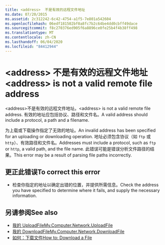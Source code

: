 ```yaml
---
title: <address>  不是有效的远程文件地址
ms.date: 07/20/2015
ms.assetid: 2c312242-6c42-4754-a1f5-7e801a542604
ms.openlocfilehash: 06edf181502bf0a8fc7b2c64be4dd0cbff49dace
ms.sourcegitcommit: f8c270376ed905f6a8896ce0fe25b4f4b38ff498
ms.translationtype: MT
ms.contentlocale: zh-CN
ms.lasthandoff: 06/04/2020
ms.locfileid: "84412944"
---
```

# <a name="address-is-not-a-valid-remote-file-address"></a><span data-ttu-id="5d900-102">\<address> 不是有效的远程文件地址</span><span class="sxs-lookup"><span data-stu-id="5d900-102">\<address> is not a valid remote file address</span></span>
<span data-ttu-id="5d900-103">\<address>不是有效的远程文件地址。</span><span class="sxs-lookup"><span data-stu-id="5d900-103">\<address> is not a valid remote file address.</span></span> <span data-ttu-id="5d900-104">有效的地址应包括协议、路径和文件名。</span><span class="sxs-lookup"><span data-stu-id="5d900-104">A valid address should include a protocol, a path and a filename.</span></span>  
  
 <span data-ttu-id="5d900-105">为上载或下载操作指定了无效的地址。</span><span class="sxs-lookup"><span data-stu-id="5d900-105">An invalid address has been specified for an uploading or downloading operation.</span></span> <span data-ttu-id="5d900-106">地址必须包含协议（如 `ftp` 或 `http`）、有效路径和文件名。</span><span class="sxs-lookup"><span data-stu-id="5d900-106">Addresses must include a protocol, such as `ftp` or `http`, a valid path, and the file name.</span></span> <span data-ttu-id="5d900-107">此错误可能是错误分析文件路径的结果。</span><span class="sxs-lookup"><span data-stu-id="5d900-107">This error may be a result of parsing file paths incorrectly.</span></span>  
  
## <a name="to-correct-this-error"></a><span data-ttu-id="5d900-108">更正此错误</span><span class="sxs-lookup"><span data-stu-id="5d900-108">To correct this error</span></span>  
  
- <span data-ttu-id="5d900-109">检查你指定的地址以确定出错的位置，并提供所需信息。</span><span class="sxs-lookup"><span data-stu-id="5d900-109">Check the address you have specified to determine where it fails, and supply the necessary information.</span></span>  
  
## <a name="see-also"></a><span data-ttu-id="5d900-110">另请参阅</span><span class="sxs-lookup"><span data-stu-id="5d900-110">See also</span></span>

- [<span data-ttu-id="5d900-111">我的 UploadFile</span><span class="sxs-lookup"><span data-stu-id="5d900-111">My.Computer.Network.UploadFile</span></span>](xref:Microsoft.VisualBasic.Devices.Network.UploadFile%2A)
- [<span data-ttu-id="5d900-112">我的 DownloadFile</span><span class="sxs-lookup"><span data-stu-id="5d900-112">My.Computer.Network.DownloadFile</span></span>](xref:Microsoft.VisualBasic.Devices.Network.DownloadFile%2A)
- [<span data-ttu-id="5d900-113">如何：下载文件</span><span class="sxs-lookup"><span data-stu-id="5d900-113">How to: Download a File</span></span>](../developing-apps/programming/computer-resources/how-to-download-a-file.md)
